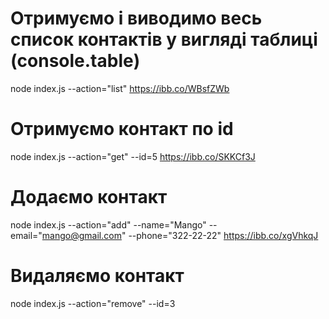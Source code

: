 # Отримуємо і виводимо весь список контактів у вигляді таблиці (console.table)
node index.js --action="list"
https://ibb.co/WBsfZWb

# Отримуємо контакт по id
node index.js --action="get" --id=5
https://ibb.co/SKKCf3J

# Додаємо контакт
node index.js --action="add" --name="Mango" --email="mango@gmail.com" --phone="322-22-22"
https://ibb.co/xgVhkqJ

# Видаляємо контакт
node index.js --action="remove" --id=3


